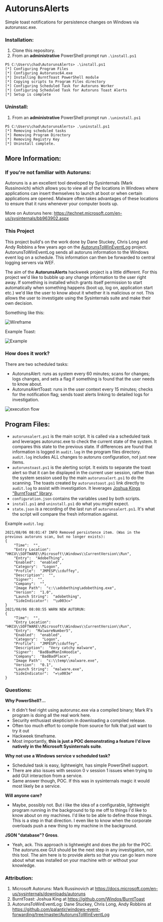 # AutorunsAlerts

Simple toast notifications for persistence changes on Windows via autorunssc.exe. 

### Installation:

1. Clone this repository. 
2. From an **administrative** PowerShell prompt run `.\install.ps1`

```
PS C:\Users\chad\AutorunsAlerts> .\install.ps1
[*] Configuring Program Files
[*] Configuring Autorunsc64.exe
[*] Installing BurntToast PowerShell module
[*] Copying scripts to Program Files directory
[*] Configuring Scheduled Task for Autoruns Worker
[*] Configuring Scheduled Task for Autoruns Toast Alerts
[*] Setup is complete
```

### Uninstall:

1. From an **administrative** PowerShell prompt run `.\uninstall.ps1`

```
PS C:\Users\chad\AutorunsAlerts> .\uninstall.ps1
[*] Removing scheduled tasks
[*] Removing Program Directory
[*] Removing Registry Key
[*] Uninstall complete.
```

## More Information:

### If you're not familiar with Autoruns:

Autoruns is a an excellent tool developed by Sysinternals (Mark Russinovich) which allows you to view all of the locations in Windows where applications can insert themselves to launch at boot or when certain applications are opened. Malware often takes advantages of these locations to ensure that it runs whenever your computer boots up.

More on Autoruns here: https://technet.microsoft.com/en-us/sysinternals/bb963902.aspx

### This Project

This project build's on the work done by Dane Stuckey, Chris Long and Andy Robbins a few years ago on the [AutorunsToWinEventLog](https://github.com/palantir/windows-event-forwarding/tree/master/AutorunsToWinEventLog) project. AutorunsToWinEventLog sends all autoruns information to the Windows event log on a schedule. This information can then be forwarded to central logging servers via WEF.

The aim of the **AutorunsAlerts** hackweek project is a little different. For this project we'd like to bubble up any change information to the user right away. If something is installed which grants itself permission to start automatically when something happens (boot up, log on, application start etc.) we'd like the user to know about it whether it is malicious or not. This allows the user to investigate using the Sysinternals suite and make their own decision. 

Something like this:

![Wireframe](assets/wire.PNG "Wireframe")

Example Toast:

![Example](assets/example.PNG "Example")

### How does it work?

There are two scheduled tasks: 
- AutorunsAlert: runs as system every 60 minutes; scans for changes; logs changes, and sets a flag if something is found that the user needs to know about. 
- AutorunsAlertToast: runs in the user context every 15 minutes; checks for the notification flag; sends toast alerts linking to detailed logs for investigation.

![execution flow](assets/executionflow.PNG "Execution Flow")

## Program Files:

- `autorunsalert.ps1` is the main script. It is called via a scheduled task and leverages autorunsc.exe to check the current state of the system. It compares this state to the previous state. If differences are found that information is logged in `audit.log` in the program files directory. `audit.log` includes ALL changes to autoruns configuration, not just new items. 
- `autorunstoast.ps1` is the alerting script. It exists to separate the toast alert so that it can be displayed in the current user session, rather than the system session used by the main `autorunsalert.ps1` to do the scanning. The toasts created by `autorunstoast.ps1` link directly to `audit.log` to assist with investigation. It leverages [Joshua Kings "BurntToast" library](https://github.com/Windos/BurntToast).
- `configuration.json` contains the variables used by both scripts. 
- `install.ps1` and `uninstall.ps1` do what you might expect. 
- `state.json` is a recording of the last run of `autorunsalert.ps1`. It's what the script will compare the fresh information against. 

Example `audit.log`:
```
2021/08/06 08:01:47 INFO Removed persistence item. (Was in the previous autoruns scan, but no longer exists):
{
    "Time":  "",
    "Entry Location":  "HKCU\\SOFTWARE\\Microsoft\\Windows\\CurrentVersion\\Run",
    "Entry":  "AdobeThing",
    "Enabled":  "enabled",
    "Category":  "Logon",
    "Profile":  "JMPESP\\cduffey",
    "Description":  "",
    "Signer":  "",
    "Company":  "",
    "Image Path":  "c:\\adobething\adobething.exe",
    "Version":  "1.0",
    "Launch String":  "adobething",
    "SideIndicator":  "\u003c="
}
2021/08/06 08:08:55 WARN NEW AUTORUN: 
{
    "Time":  "",
    "Entry Location":  "HKCU\\SOFTWARE\\Microsoft\\Windows\\CurrentVersion\\Run",
    "Entry":  "MalwareNumber5",
    "Enabled":  "enabled",
    "Category":  "Logon",
    "Profile":  "JMPESP\\cduffey",
    "Description":  "Very catchy malware",
    "Signer":  "BadBadManInHoodie",
    "Company":  "BadBadPlace",
    "Image Path":  "c:\\temp\\malware.exe",
    "Version":  "0.1",
    "Launch String":  "malware.exe",
    "SideIndicator":  "=\u003e"
}
```

### Questions:

**Why PowerShell?...**   
 - It didn't feel right using autorunsc.exe via a compiled binary; Mark R's program is doing all the real work here. 
 - Security enthusiast skepticism in downloading a compiled release. 
 - Often too much effort to compile from source for folk that just want to try it out 
 - Hackweek timeframe. 
 - Most importantly, **this is just a POC demonstrating a feature I'd love natively in the Microsoft Sysinternals suite**.  

**Why not use a Windows service v scheduled task?** 
 -  Scheduled task is easy, lightweight, has simple PowerShell support. 
 -  There are also issues with session 0 v session 1 issues when trying to add GUI interaction from a service.
 -  Same answer though, POC. If this was in sysinternals magic it would most likely be a service.  

**Will anyone care?**
 - Maybe, possibly not. But i like the idea of a configurable, lightweight program running in the background to tip me off to things I'd like to know about on my machines. I'd like to be able to define those things. This is a step in that direction. I even like to know when the corporate overloads push a new thing to my machine in the background.   

**JSON "database"? Gross**.  
 - Yeah, ack. This approach is lightweight and does the job for the POC. The autoruns.exe GUI should be the next step in any investigation, not this tool. The aim here is to provide alerts so that you can go learn more about what was installed on your machine with or without your knowledge.  

### Attribution:

1. Microsoft Autoruns: Mark Russinovich at https://docs.microsoft.com/en-us/sysinternals/downloads/autoruns 
2. BurntToast: Joshua King at https://github.com/Windos/BurntToast
3. AutorunsToWinEventLog: Dane Stuckey, Chris Long, Andy Robbins at https://github.com/palantir/windows-event-forwarding/tree/master/AutorunsToWinEventLog
